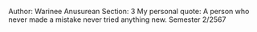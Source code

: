 Author: Warinee Anusurean
Section: 3
My personal quote: A person who never made a mistake never tried anything new.
Semester 2/2567
